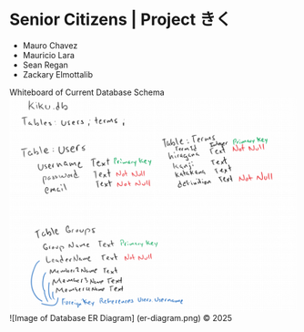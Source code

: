 # Senior Citizens | Project きく 
- Mauro Chavez
- Mauricio Lara
- Sean Regan
- Zackary Elmottalib

Whiteboard of Current Database Schema
![Image of Database Schema](databaseschema.png)
![Image of Database ER Diagram] (er-diagram.png)
© 2025
